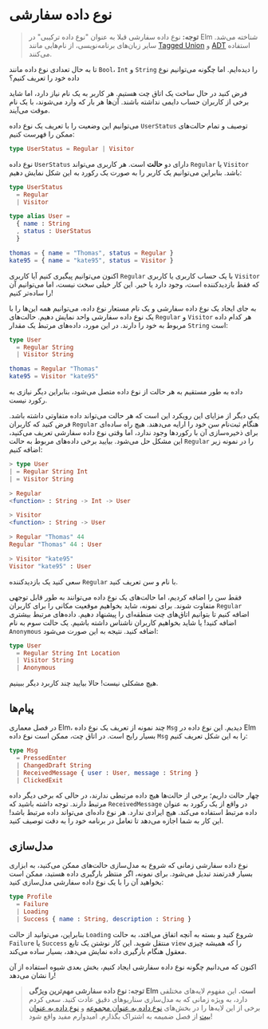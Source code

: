 # نوع داده سفارشی

> **توجه:** نوع داده سفارشی قبلا به عنوان "نوع داده ترکیبی" در Elm شناخته می‌شد. سایر زبان‌های برنامه‌نویسی، از نام‌هایی مانند [Tagged Union][tagged-union] و [ADT][adt] استفاده می‌کنند.

تا به حال تعدادی نوع داده مانند `Bool`، `Int` و `String` را دیده‌ایم. اما چگونه می‌توانیم نوع داده خود را تعریف کنیم؟

فرض کنید در حال ساخت یک اتاق چت هستیم. هر کاربر به یک نام نیاز دارد، اما شاید برخی از کاربران حساب دایمی نداشته باشند. آن‌ها هر بار که وارد می‌شوند، با یک نام موقت می‌آیند.

می‌توانیم این وضعیت را با تعریف یک نوع داده `UserStatus` توصیف و تمام حالت‌های ممکن را فهرست کنیم:

```elm
type UserStatus = Regular | Visitor
```

نوع داده `UserStatus` دارای دو **حالت** است. هر کاربری می‌تواند `Regular` یا `Visitor` باشد. بنابراین می‌توانیم یک کاربر را به صورت یک رکورد به این شکل نمایش دهیم:

```elm
type UserStatus
  = Regular
  | Visitor

type alias User =
  { name : String
  , status : UserStatus
  }

thomas = { name = "Thomas", status = Regular }
kate95 = { name = "kate95", status = Visitor }
```

اکنون می‌توانیم پیگیری کنیم آیا کاربری `Regular` با یک حساب کاربری یا کاربری `Visitor` که فقط بازدیدکننده است، وجود دارد یا خیر. این کار خیلی سخت نیست، اما می‌توانیم آن را ساده‌تر کنیم!

به جای ایجاد یک نوع داده سفارشی و یک نام مستعار نوع داده، می‌توانیم همه این‌ها را با یک نوع داده سفارشی واحد نمایش دهیم. حالت‌های `Regular` و `Visitor` هر کدام داده مربوط به خود را دارند. در این مورد، داده‌های مرتبط یک مقدار `String` است:

```elm
type User
  = Regular String
  | Visitor String

thomas = Regular "Thomas"
kate95 = Visitor "kate95"
```

داده به طور مستقیم به هر حالت از نوع داده متصل می‌شود، بنابراین دیگر نیازی به رکورد نیست.

یکی دیگر از مزایای این رویکرد این است که هر حالت می‌تواند داده متفاوتی داشته باشد. فرض کنید که کاربران `Regular` هنگام ثبت‌نام سن خود را ارایه می‌دهند. هیچ راه ساده‌ای برای ذخیره‌سازی آن با رکوردها وجود ندارد، اما وقتی نوع داده سفارشی تعریف می‌کنید، این مشکل حل می‌شود. بیایید برخی داده‌های مربوط به حالت `Regular` را در نمونه زیر اضافه کنیم:

```elm
> type User
| = Regular String Int
| = Visitor String

> Regular
<function> : String -> Int -> User

> Visitor
<function> : String -> User

> Regular "Thomas" 44
Regular "Thomas" 44 : User

> Visitor "kate95"
Visitor "kate95" : User
```

سعی کنید یک بازدیدکننده `Regular` با نام و سن تعریف کنید.

فقط سن را اضافه کردیم، اما حالت‌های یک نوع داده می‌توانند به طور قابل توجهی متفاوت شوند. برای نمونه، شاید بخواهیم موقعیت مکانی را برای کاربران `Regular` اضافه کنیم تا بتوانیم اتاق‌های چت منطقه‌ای را پیشنهاد دهیم. داده‌های مرتبط بیشتری اضافه کنید! یا شاید بخواهیم کاربران ناشناس داشته باشیم. یک حالت سوم به نام `Anonymous` اضافه کنید. نتیجه به این صورت می‌شود:

```elm
type User
  = Regular String Int Location
  | Visitor String
  | Anonymous
```

هیچ مشکلی نیست! حالا بیایید چند کاربرد دیگر ببینیم.

## پیام‌ها

در فصل معماری Elm، چند نمونه از تعریف یک نوع داده `Msg` دیدیم. این نوع داده در Elm بسیار رایج است. در اتاق چت، ممکن است نوع داده `Msg` را به این شکل تعریف کنیم:

```elm
type Msg
  = PressedEnter
  | ChangedDraft String
  | ReceivedMessage { user : User, message : String }
  | ClickedExit
```

چهار حالت داریم؛ برخی از حالت‌ها هیچ داده مرتبطی ندارند، در حالی که برخی دیگر داده مرتبط دارند. توجه داشته باشید که `ReceivedMessage` در واقع از یک رکورد به عنوان داده مرتبط استفاده می‌کند. هیچ ایرادی ندارد. هر نوع داده‌ای می‌تواند داده مرتبط باشد! این کار به شما اجازه می‌دهد تا تعامل در برنامه خود را به دقت توصیف کنید.

## مدل‌سازی

نوع داده سفارشی زمانی که شروع به مدل‌سازی حالت‌های ممکن می‌کنید، به ابزاری بسیار قدرتمند تبدیل می‌شود. برای نمونه، اگر منتظر بارگیری داده هستید، ممکن است بخواهید آن را با یک نوع داده سفارشی مدل‌سازی کنید:

```elm
type Profile
  = Failure
  | Loading
  | Success { name : String, description : String }
```

بنابراین، می‌توانید از حالت `Loading` شروع کنید و بسته به آنچه اتفاق می‌افتد، به حالت `Failure` یا `Success` منتقل شوید. این کار نوشتن یک تابع `view` را که همیشه چیزی معقول هنگام بارگیری داده نمایش می‌دهد، بسیار ساده می‌کند.

اکنون که می‌دانیم چگونه نوع داده سفارشی ایجاد کنیم، بخش بعدی شیوه استفاده از آن را نشان می‌دهد!

> **توجه: نوع داده سفارشی مهم‌ترین ویژگی Elm است.** این مفهوم لایه‌های مختلفی دارد، به ویژه زمانی که به مدل‌سازی سناریوهای دقیق عادت کنید. سعی کردم برخی از این لایه‌ها را در بخش‌های [نوع داده به عنوان مجموعه](../appendix/types_as_sets.md) و [نوع داده به عنوان بیت](../appendix/types_as_bits.md) از فصل ضمیمه به اشتراک بگذارم. امیدوارم مفید واقع شود!

[tagged-union]: https://en.wikipedia.org/wiki/Tagged_union
[adt]: https://en.wikipedia.org/wiki/Algebraic_data_type